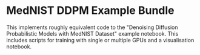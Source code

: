 
# MedNIST DDPM Example Bundle

This implements roughly equivalent code to the "Denoising Diffusion Probabilistic Models with MedNIST Dataset" example notebook. This includes scripts for training with single or multiple GPUs and a visualisation notebook.

